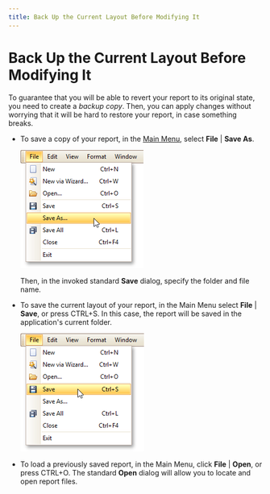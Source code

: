```yaml
---
title: Back Up the Current Layout Before Modifying It
---
```

# Back Up the Current Layout Before Modifying It
To guarantee that you will be able to revert your report to its original state, you need to create a _backup copy_. Then, you can apply changes without worrying that it will be hard to restore your report, in case something breaks.
* To save a copy of your report, in the [Main Menu](../../../../../interface-elements-for-desktop/articles/report-designer/report-designer-for-winforms/report-designer-reference/report-designer-ui/main-menu.md), select **File** | **Save As**.
	
	![Report-SaveAs](../../../../images/Img11066.png)
	
	Then, in the invoked standard **Save** dialog, specify the folder and file name.
* To save the current layout of your report, in the Main Menu select **File** | **Save**, or press CTRL+S. In this case, the report will be saved in the application's current folder.
	
	![Report-Save](../../../../images/Img9171.png)
* To load a previously saved report, in the Main Menu, click **File** | **Open**, or press CTRL+O. The standard **Open** dialog will allow you to locate and open report files.